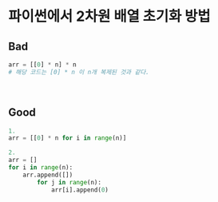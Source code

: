 # 파이썬에서 2차원 배열 초기화 방법

## **Bad**

```python
arr = [[0] * n] * n
# 해당 코드는 [0] * n 이 n개 복제된 것과 같다.
```

<br />

## **Good**

```python
1.
arr = [[0] * n for i in range(n)]
```

```python
2.
arr = []
for i in range(n):
    arr.append([])
		for j in range(n):
		    arr[i].append(0)
```

